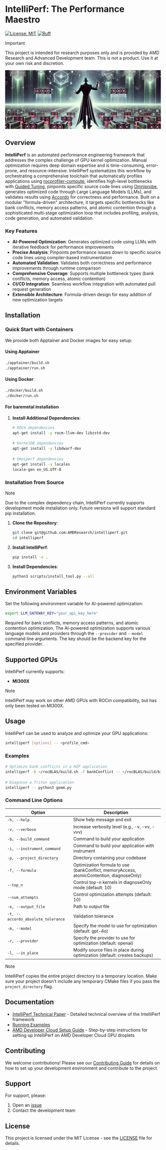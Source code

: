 <!--
MIT License

Copyright (c) 2025 Advanced Micro Devices, Inc. All Rights Reserved.

Permission is hereby granted, free of charge, to any person obtaining a copy
of this software and associated documentation files (the "Software"), to deal
in the Software without restriction, including without limitation the rights
to use, copy, modify, merge, publish, distribute, sublicense, and/or sell
copies of the Software, and to permit persons to whom the Software is
furnished to do so, subject to the following conditions:

The above copyright notice and this permission notice shall be included in all
copies or substantial portions of the Software.

THE SOFTWARE IS PROVIDED "AS IS", WITHOUT WARRANTY OF ANY KIND, EXPRESS OR
IMPLIED, INCLUDING BUT NOT LIMITED TO THE WARRANTIES OF MERCHANTABILITY,
FITNESS FOR A PARTICULAR PURPOSE AND NONINFRINGEMENT. IN NO EVENT SHALL THE
AUTHORS OR COPYRIGHT HOLDERS BE LIABLE FOR ANY CLAIM, DAMAGES OR OTHER
LIABILITY, WHETHER IN AN ACTION OF CONTRACT, TORT OR OTHERWISE, ARISING FROM,
OUT OF OR IN CONNECTION WITH THE SOFTWARE OR THE USE OR OTHER DEALINGS IN THE
SOFTWARE.
-->

# IntelliPerf: The Performance Maestro

[![License: MIT](https://img.shields.io/badge/License-MIT-yellow.svg)](https://opensource.org/licenses/MIT) [![Ruff](https://img.shields.io/endpoint?url=https://raw.githubusercontent.com/astral-sh/ruff/main/assets/badge/v2.json)](https://github.com/AMDResearch/intelliperf/actions/workflows/lint.yml) 

> [!IMPORTANT]  
> This project is intended for research purposes only and is provided by AMD Research and Advanced Development team. 
This is not a product. Use it at your own risk and discretion.

![IntelliPerf](./images/intelliperf.png)

## Overview

**IntelliPerf** is an automated performance engineering framework that addresses the complex challenge of GPU kernel optimization. Manual optimization requires deep domain expertise and is time-consuming, error-prone, and resource-intensive. IntelliPerf systematizes this workflow by orchestrating a comprehensive toolchain that automatically profiles applications using [rocprofiler-compute](https://github.com/ROCm/rocprofiler-compute), identifies high-level bottlenecks with [Guided Tuning](./external/guided-tuning/), pinpoints specific source code lines using [Omniprobe](https://github.com/AARInternal/omniprobe), generates optimized code through Large Language Models (LLMs), and validates results using [Accordo](src/accordo/) for correctness and performance. Built on a modular "formula-driven" architecture, it targets specific bottlenecks like bank conflicts, memory access patterns, and atomic contention through a sophisticated multi-stage optimization loop that includes profiling, analysis, code generation, and automated validation.

### Key Features

* **AI-Powered Optimization**: Generates optimized code using LLMs with iterative feedback for performance improvements
* **Precise Analysis**: Pinpoints performance issues down to specific source code lines using compiler-based instrumentation
* **Automated Validation**: Validates both correctness and performance improvements through runtime comparison
* **Comprehensive Coverage**: Supports multiple bottleneck types (bank conflicts, memory access, atomic contention)
* **CI/CD Integration**: Seamless workflow integration with automated pull request generation
* **Extensible Architecture**: Formula-driven design for easy addition of new optimization targets

## Installation

### Quick Start with Containers

We provide both Apptainer and Docker images for easy setup:

#### Using Apptainer
```bash
./apptainer/build.sh
./apptainer/run.sh
```
#### Using Docker
```bash
./docker/build.sh
./docker/run.sh
```
#### For baremetal installation


1. **Install Additional Dependencies**:
   ```bash
   # ROCm dependencies
   apt-get install -y rocm-llvm-dev libzstd-dev

   # KernelDB dependencies
   apt-get install -y libdwarf-dev

   # Omniperf dependencies
   apt-get install -y locales
   locale-gen en_US.UTF-8
   ```

### Installation from Source

> [!NOTE]
> Due to the complex dependency chain, IntelliPerf currently supports development mode installation only. Future versions will support standard pip installation.

1. **Clone the Repository**:
   ```bash
   git clone git@github.com:AMDResearch/intelliperf.git
   cd intelliperf
   ```

2. **Install IntelliPerf**:
   ```bash
   pip install -e .
   ```

3. **Install Dependencies**:
   ```bash
   python3 scripts/install_tool.py --all
   ```


## Environment Variables

Set the following environment variable for AI-powered optimization:

```bash
export LLM_GATEWAY_KEY="your_api_key_here"
```

Required for bank conflicts, memory access patterns, and atomic contention optimization. The AI-powered optimization supports various language models and providers through the `--provider` and `--model` command line arguments. The key should be the backend key for the specified provider.

## Supported GPUs

IntelliPerf currently supports:

- **MI300X**

> [!NOTE]
> IntelliPerf may work on other AMD GPUs with ROCm compatibility, but has only been tested on MI300X.

## Usage

IntelliPerf can be used to analyze and optimize your GPU applications:

```bash
intelliperf [options] -- <profile_cmd>
```

### Examples

```bash
# Optimize bank conflicts in a HIP application
intelliperf -b ~/rocBLAS/build.sh -f bankConflict -- ~/rocBLAS/build/bin/rocblas_gemm

# Diagnose a Triton application
intelliperf -- python3 gemm.py
```

### Command Line Options

| Option                           | Description          |
|----------------------------------|----------------------|
| `-h, --help` | Show help message and exit |
| `-v, --verbose` | Increase verbosity level (e.g., -v, -vv, -vvv) |
| `-b, --build_command` | Command to build your application |
| `-i, --instrument_command` | Command to build your application with instrument |
| `-p, --project_directory` | Directory containing your codebase |
| `-f, --formula` | Optimization formula to use (bankConflict, memoryAccess, atomicContention, diagnoseOnly) |
| `--top_n` | Control top-n kernels in diagnoseOnly mode (default: 10) |
| `--num_attempts` | Control optimization attempts (default: 10) |
| `-o, --output_file` | Path to output file |
| `-t, --accordo_absolute_tolerance` | Validation tolerance |
| `-m, --model` | Specify the model to use for optimization (default: gpt-4o) |
| `-r, --provider` | Specify the provider to use for optimization (default: openai) |
| `-l, --in_place` | Modify source files in place during optimization (default: creates backups) |

> [!NOTE]
> IntelliPerf copies the entire project directory to a temporary location. Make sure your project doesn't include any temporary CMake files if you pass the `project_directory` flag.


## Documentation

- [IntelliPerf Technical Paper](docs/IntelliPerf.md) - Detailed technical overview of the IntelliPerf framework
- [Running Examples](examples/README.md)
- [AMD Developer Cloud Setup Guide](docs/DEVCLOUD.md) - Step-by-step instructions for setting up IntelliPerf on AMD Developer Cloud GPU droplets


## Contributing

We welcome contributions! Please see our [Contributing Guide](docs/CONTRIBUTING.md) for details on how to set up your development environment and contribute to the project.

## Support

For support, please:
1. Open an [issue](https://github.com/AMDResearch/intelliperf/issues/new/choose)
2. Contact the development team

## License

This project is licensed under the MIT License - see the [LICENSE](LICENSE) file for details.


